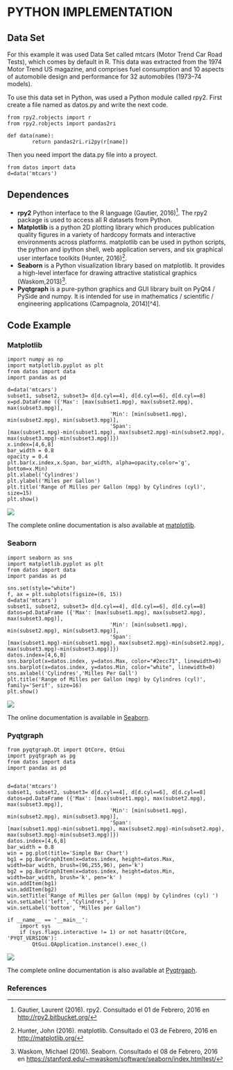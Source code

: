 # PYTHON IMPLEMENTATION 


## Data Set

For this example it was used Data Set called mtcars (Motor Trend Car Road Tests), which comes by default in R. This data was extracted from the 1974 Motor Trend US magazine, and comprises fuel consumption and 10 aspects of automobile design and performance for 32 automobiles (1973–74 models). 

To use this data set in Python, was used a Python module called rpy2. First create a file named as datos.py and write the next code.


~~~~{.python}
from rpy2.robjects import r
from rpy2.robjects import pandas2ri

def data(name):
        return pandas2ri.ri2py(r[name])
~~~~~~~~~~~~~



Then you need import the data.py file into a proyect.


~~~~{.python}
from datos import data
d=data('mtcars')
~~~~~~~~~~~~~




## Dependences

* **rpy2** Python interface to the R language (Gautier, 2016)[^1]. The rpy2 package is used to access all R datasets from Python.
* **Matplotlib** is a python 2D plotting library which produces publication quality figures in a variety of hardcopy formats and interactive environments across platforms. matplotlib can be used in python scripts, the python and ipython shell, web application servers, and six graphical user interface toolkits (Hunter, 2016)[^2].
* **Seaborn** is a Python visualization library based on matplotlib. It provides a high-level interface for drawing attractive statistical graphics (Waskom,2013)[^3].
* **Pyqtgraph**  is a pure-python graphics and GUI library built on PyQt4 / PySide and numpy. It is intended for use in mathematics / scientific / engineering applications (Campagnola, 2014)[^4].


## Code Example


### Matplotlib


~~~~{.python}
import numpy as np
import matplotlib.pyplot as plt
from datos import data
import pandas as pd

d=data('mtcars')
subset1, subset2, subset3= d[d.cyl==4], d[d.cyl==6], d[d.cyl==8]
x=pd.DataFrame ({'Max': [max(subset1.mpg), max(subset2.mpg),
max(subset3.mpg)],
                                 'Min': [min(subset1.mpg),
min(subset2.mpg), min(subset3.mpg)],
                                 'Span':
[max(subset1.mpg)-min(subset1.mpg), max(subset2.mpg)-min(subset2.mpg),
max(subset3.mpg)-min(subset3.mpg)]})
x.index=[4,6,8]
bar_width = 0.8
opacity = 0.4
plt.bar(x.index,x.Span, bar_width, alpha=opacity,color='g',
bottom=x.Min)
plt.xlabel('Cylindres')
plt.ylabel('Miles per Gallon')
plt.title('Range of Milles per Gallon (mpg) by Cylindres (cyl)',
size=15)
plt.show()
~~~~~~~~~~~~~

![](figures/A36Span_ChartPy_figure3_1.png)


The complete online documentation is also available at [matplotlib](http://matplotlib.org/contents.html).


### Seaborn


~~~~{.python}
import seaborn as sns
import matplotlib.pyplot as plt
from datos import data
import pandas as pd

sns.set(style="white")
f, ax = plt.subplots(figsize=(6, 15))
d=data('mtcars')
subset1, subset2, subset3= d[d.cyl==4], d[d.cyl==6], d[d.cyl==8]
datos=pd.DataFrame ({'Max': [max(subset1.mpg), max(subset2.mpg),
max(subset3.mpg)],
                                 'Min': [min(subset1.mpg),
min(subset2.mpg), min(subset3.mpg)],
                                 'Span':
[max(subset1.mpg)-min(subset1.mpg), max(subset2.mpg)-min(subset2.mpg),
max(subset3.mpg)-min(subset3.mpg)]})
datos.index=[4,6,8]
sns.barplot(x=datos.index, y=datos.Max, color="#2ecc71", linewidth=0)
sns.barplot(x=datos.index, y=datos.Min, color="white", linewidth=0)
sns.axlabel('Cylindres','Milles Per Gall')
plt.title('Range of Milles per Gallon (mpg) by Cylindres (cyl)',
family='Serif', size=16)
plt.show()
~~~~~~~~~~~~~

![](figures/A36Span_ChartPy_figure4_1.png)


The online documentation is available in [Seaborn](https://stanford.edu/~mwaskom/software/seaborn/api.html).


### Pyqtgraph


~~~~{.python}
from pyqtgraph.Qt import QtCore, QtGui
import pyqtgraph as pg
from datos import data
import pandas as pd


d=data('mtcars')
subset1, subset2, subset3= d[d.cyl==4], d[d.cyl==6], d[d.cyl==8]
datos=pd.DataFrame ({'Max': [max(subset1.mpg), max(subset2.mpg),
max(subset3.mpg)],
                                 'Min': [min(subset1.mpg),
min(subset2.mpg), min(subset3.mpg)],
                                 'Span':
[max(subset1.mpg)-min(subset1.mpg), max(subset2.mpg)-min(subset2.mpg),
max(subset3.mpg)-min(subset3.mpg)]})
datos.index=[4,6,8]
bar_width = 0.8
win = pg.plot(title='Simple Bar Chart')
bg1 = pg.BarGraphItem(x=datos.index, height=datos.Max,
width=bar_width, brush=(96,255,96), pen='k')
bg2 = pg.BarGraphItem(x=datos.index, height=datos.Min,
width=bar_width, brush='k', pen='k' )
win.addItem(bg1)
win.addItem(bg2)
win.setTitle('Range of Milles per Gallon (mpg) by Cylindres (cyl) ')
win.setLabel('left', "Cylindres", )
win.setLabel('bottom', "Milles per Gallon")

if __name__ == '__main__':
    import sys
    if (sys.flags.interactive != 1) or not hasattr(QtCore,
'PYQT_VERSION'):
        QtGui.QApplication.instance().exec_()
~~~~~~~~~~~~~

![](figures/A36Span_ChartPy_figure5_1.png)


The complete online documentation is also available at [Pyqtrgaph](http://www.pyqtgraph.org/documentation/).


### References

[^1]: Gautier, Laurent (2016). rpy2. Consultado el 01 de Febrero, 2016 en http://rpy2.bitbucket.org/
[^2]: Hunter, John (2016). matplotlib. Consultado el 03 de Febrero, 2016 en http://matplotlib.org/
[^3]: Waskom, Michael (2016). Seaborn. Consultado el 08 de Febrero, 2016 en https://stanford.edu/~mwaskom/software/seaborn/index.htmltest/
[^3]: Campagnola, Luke (2014). Pyqtgraph. Consultado el 10 de Febrero, 2016 http://www.pyqtgraph.org/
